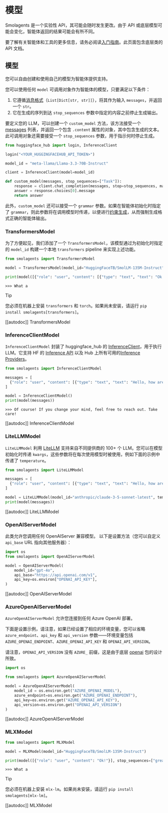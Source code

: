 # 模型

<Tip warning={true}>

Smolagents 是一个实验性 API，其可能会随时发生更改。由于 API 或底层模型可能会变化，智能体返回的结果可能会有所不同。

</Tip>

要了解有关智能体和工具的更多信息，请务必阅读[入门指南](../index)。此页面包含底层类的 API 文档。

## 模型

您可以自由创建和使用自己的模型为智能体提供支持。

您可以使用任何 `model` 可调用对象作为智能体的模型，只要满足以下条件：
1. 它遵循[消息格式](./chat_templating)（`List[Dict[str, str]]`），将其作为输入 `messages`，并返回一个 `str`。
2. 它在生成的序列到达 `stop_sequences` 参数中指定的内容之前停止生成输出。

要定义您的 LLM，可以创建一个 `custom_model` 方法，该方法接受一个 [messages](./chat_templating) 列表，并返回一个包含 `.content` 属性的对象，其中包含生成的文本。此可调用对象还需要接受一个 `stop_sequences` 参数，用于指示何时停止生成。

```python
from huggingface_hub import login, InferenceClient

login("<YOUR_HUGGINGFACEHUB_API_TOKEN>")

model_id = "meta-llama/Llama-3.3-70B-Instruct"

client = InferenceClient(model=model_id)

def custom_model(messages, stop_sequences=["Task"]):
    response = client.chat_completion(messages, stop=stop_sequences, max_tokens=1000)
    answer = response.choices[0].message
    return answer
```

此外，`custom_model` 还可以接受一个 `grammar` 参数。如果在智能体初始化时指定了 `grammar`，则此参数将在调用模型时传递，以便进行[约束生成](https://huggingface.co/docs/text-generation-inference/conceptual/guidance)，从而强制生成格式正确的智能体输出。

### TransformersModel

为了方便起见，我们添加了一个 `TransformersModel`，该模型通过为初始化时指定的 `model_id` 构建一个本地 `transformers` pipeline 来实现上述功能。

```python
from smolagents import TransformersModel

model = TransformersModel(model_id="HuggingFaceTB/SmolLM-135M-Instruct")

print(model([{"role": "user", "content": [{"type": "text", "text": "Ok!"}]}], stop_sequences=["great"]))
```
```text
>>> What a
```

> [!TIP]
> 您必须在机器上安装 `transformers` 和 `torch`。如果尚未安装，请运行 `pip install smolagents[transformers]`。

[[autodoc]] TransformersModel

### InferenceClientModel

`InferenceClientModel` 封装了 huggingface_hub 的 [InferenceClient](https://huggingface.co/docs/huggingface_hub/main/en/guides/inference)，用于执行 LLM。它支持 HF 的 [Inference API](https://huggingface.co/docs/api-inference/index) 以及 Hub 上所有可用的[Inference Providers](https://huggingface.co/blog/inference-providers)。

```python
from smolagents import InferenceClientModel

messages = [
  {"role": "user", "content": [{"type": "text", "text": "Hello, how are you?"}]}
]

model = InferenceClientModel()
print(model(messages))
```
```text
>>> Of course! If you change your mind, feel free to reach out. Take care!
```
[[autodoc]] InferenceClientModel

### LiteLLMModel

`LiteLLMModel` 利用 [LiteLLM](https://www.litellm.ai/) 支持来自不同提供商的 100+ 个 LLM。您可以在模型初始化时传递 `kwargs`，这些参数将在每次使用模型时被使用，例如下面的示例中传递了 `temperature`。

```python
from smolagents import LiteLLMModel

messages = [
  {"role": "user", "content": [{"type": "text", "text": "Hello, how are you?"}]}
]

model = LiteLLMModel(model_id="anthropic/claude-3-5-sonnet-latest", temperature=0.2, max_tokens=10)
print(model(messages))
```

[[autodoc]] LiteLLMModel

### OpenAIServerModel

此类允许您调用任何 OpenAIServer 兼容模型。
以下是设置方法（您可以自定义 `api_base` URL 指向其他服务器）：
```py
import os
from smolagents import OpenAIServerModel

model = OpenAIServerModel(
    model_id="gpt-4o",
    api_base="https://api.openai.com/v1",
    api_key=os.environ["OPENAI_API_KEY"],
)
```

[[autodoc]] OpenAIServerModel

### AzureOpenAIServerModel

`AzureOpenAIServerModel` 允许您连接到任何 Azure OpenAI 部署。

下面是设置示例，请注意，如果已经设置了相应的环境变量，您可以省略 `azure_endpoint`、`api_key` 和 `api_version` 参数——环境变量包括 `AZURE_OPENAI_ENDPOINT`、`AZURE_OPENAI_API_KEY` 和 `OPENAI_API_VERSION`。

请注意，`OPENAI_API_VERSION` 没有 `AZURE_` 前缀，这是由于底层 [openai](https://github.com/openai/openai-python) 包的设计所致。

```py
import os

from smolagents import AzureOpenAIServerModel

model = AzureOpenAIServerModel(
    model_id = os.environ.get("AZURE_OPENAI_MODEL"),
    azure_endpoint=os.environ.get("AZURE_OPENAI_ENDPOINT"),
    api_key=os.environ.get("AZURE_OPENAI_API_KEY"),
    api_version=os.environ.get("OPENAI_API_VERSION")    
)
```

[[autodoc]] AzureOpenAIServerModel

### MLXModel

```python
from smolagents import MLXModel

model = MLXModel(model_id="HuggingFaceTB/SmolLM-135M-Instruct")

print(model([{"role": "user", "content": "Ok!"}], stop_sequences=["great"]))
```
```text
>>> What a
```

> [!TIP]
> 您必须在机器上安装 `mlx-lm`。如果尚未安装，请运行 `pip install smolagents[mlx-lm]`。

[[autodoc]] MLXModel
